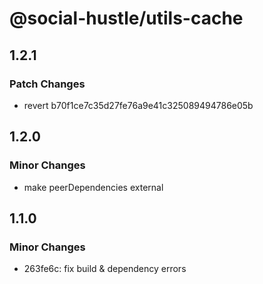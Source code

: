 # @social-hustle/utils-cache

## 1.2.1

### Patch Changes

- revert b70f1ce7c35d27fe76a9e41c325089494786e05b

## 1.2.0

### Minor Changes

- make peerDependencies external

## 1.1.0

### Minor Changes

- 263fe6c: fix build & dependency errors
